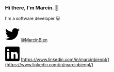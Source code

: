 ### Hi there, I'm Marcin. 👋
I'm a software developer 💻


![Twitter](https://github.com/marcinbien/marcinbien/raw/master/twitter.svg) [@MarcinBien](https://twitter.com/MarcinBien)

![LinkedIn](https://github.com/marcinbien/marcinbien/raw/master/linkedin.svg) [https://www.linkedin.com/in/marcinbienpl/](https://www.linkedin.com/in/marcinbienpl/)

<!--
**marcinbien/marcinbien** is a ✨ _special_ ✨ repository because its `README.md` (this file) appears on your GitHub profile.



Here are some ideas to get you started:

- 🔭 I’m currently working on ...
- 🌱 I’m currently learning ...
- 👯 I’m looking to collaborate on ...
- 🤔 I’m looking for help with ...
- 💬 Ask me about ...
- 📫 How to reach me: ...
- 😄 Pronouns: ...
- ⚡ Fun fact: ...
-->
